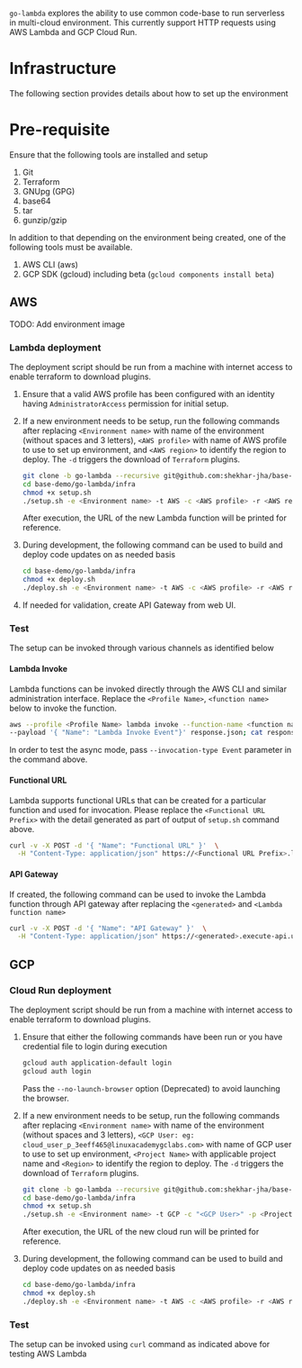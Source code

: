 `go-lambda` explores the ability to use common code-base to run serverless in multi-cloud environment.
This currently support HTTP requests using AWS Lambda and GCP Cloud Run.

# Infrastructure

The following section provides details about how to set up the environment

# Pre-requisite

Ensure that the following tools are installed and setup

1. Git
2. Terraform
3. GNUpg (GPG)
4. base64
5. tar
6. gunzip/gzip

In addition to that depending on the environment being created, one of the following tools must be available.

1. AWS CLI (aws)
2. GCP SDK (gcloud) including beta (`gcloud components install beta`)

## AWS

TODO: Add environment image

### Lambda deployment

The deployment script should be run from a machine with internet access to enable terraform to download plugins.

1. Ensure that a valid AWS profile has been configured with an identity having `AdministratorAccess` permission for
   initial setup.
2. If a new environment needs to be setup, run the following commands after replacing `<Environment name>` with name of
   the environment (without spaces and 3 letters), `<AWS profile>` with name of AWS profile to use to set up
   environment, and `<AWS region>` to identify the region to deploy. The `-d` triggers the download of `Terraform` plugins.

     ```bash
     git clone -b go-lambda --recursive git@github.com:shekhar-jha/base-demo.git
     cd base-demo/go-lambda/infra
     chmod +x setup.sh
    ./setup.sh -e <Environment name> -t AWS -c <AWS profile> -r <AWS region> -d 
     ```
   After execution, the URL of the new Lambda function will be printed for reference.
3. During development, the following command can be used to build and deploy code updates on as needed basis
     ```bash
     cd base-demo/go-lambda/infra
     chmod +x deploy.sh
     ./deploy.sh -e <Environment name> -t AWS -c <AWS profile> -r <AWS region> -d
     ```
4. If needed for validation, create API Gateway from web UI.

### Test

The setup can be invoked through various channels as identified below

#### Lambda Invoke

Lambda functions can be invoked directly through the AWS CLI and similar administration interface. Replace the `<Profile Name>`,
`<function name>` below to invoke the function.
```bash
aws --profile <Profile Name> lambda invoke --function-name <function name> --cli-binary-format raw-in-base64-out \
--payload '{ "Name": "Lambda Invoke Event"}' response.json; cat response.json; rm response.json
```
In order to test the async mode, pass `--invocation-type Event` parameter in the command above.

#### Functional URL

Lambda supports functional URLs that can be created for a particular function and used for invocation. Please replace the 
`<Functional URL Prefix>` with the detail generated as part of output of `setup.sh` command above.

```bash
curl -v -X POST -d '{ "Name": "Functional URL" }'  \
  -H "Content-Type: application/json" https://<Functional URL Prefix>.lambda-url.us-east-1.on.aws/
```

#### API Gateway

If created, the following command can be used to invoke the Lambda function through API gateway after replacing the `<generated>` 
and `<Lambda function name>`

```bash
curl -v -X POST -d '{ "Name": "API Gateway" }'  \
  -H "Content-Type: application/json" https://<generated>.execute-api.us-east-1.amazonaws.com/default/<Lambda function name>
```

## GCP

### Cloud Run deployment

The deployment script should be run from a machine with internet access to enable terraform to download plugins.

1. Ensure that either the following commands have been run or you have credential file to login during execution
     
     ```bash
     gcloud auth application-default login
     gcloud auth login
     ```
   Pass the `--no-launch-browser` option (Deprecated) to avoid launching the browser.
2. If a new environment needs to be setup, run the following commands after replacing `<Environment name>` with name of
   the environment (without spaces and 3 letters), `<GCP User: eg: cloud_user_p_3eeff465@linuxacademygclabs.com>` with 
   name of GCP user to use to set up environment, `<Project Name>` with applicable project name and `<Region>` to 
   identify the region to deploy. The `-d` triggers the download of `Terraform` plugins.

     ```bash
     git clone -b go-lambda --recursive git@github.com:shekhar-jha/base-demo.git
     cd base-demo/go-lambda/infra
     chmod +x setup.sh
    ./setup.sh -e <Environment name> -t GCP -c "<GCP User>" -p <Project Name> -r '<Region>' -d
     ```
   After execution, the URL of the new cloud run will be printed for reference.
3. During development, the following command can be used to build and deploy code updates on as needed basis
     ```bash
     cd base-demo/go-lambda/infra
     chmod +x deploy.sh
     ./deploy.sh -e <Environment name> -t AWS -c <AWS profile> -r <AWS region> -d
     ```

### Test

The setup can be invoked using `curl` command as indicated above for testing AWS Lambda



